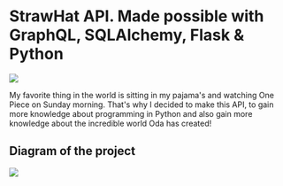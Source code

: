 # StrawHat API. Made possible with GraphQL, SQLAlchemy, Flask & Python

![](https://upload.wikimedia.org/wikipedia/en/thumb/2/2c/One_Piece_Logo.svg/800px-One_Piece_Logo.svg.png)

My favorite thing in the world is sitting in my pajama's and watching One Piece on Sunday morning.
That's why I decided to make this API, to gain more knowledge about programming in Python and also 
gain more knowledge about the incredible world Oda has created!

## Diagram of the project

![](https://raw.githubusercontent.com/Mapacherama/StrawHat_API_GraphQL_Python/main/Diagrams/PirateClassDiagram.png)
